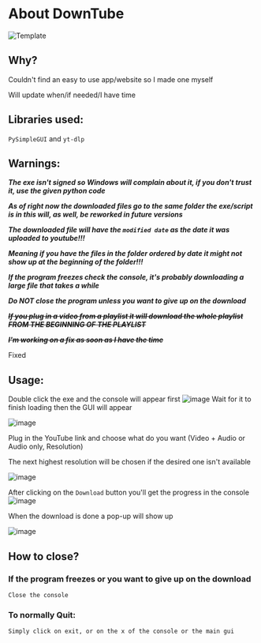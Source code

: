 # About DownTube
![Template](https://github.com/AurasV/DownTube/assets/80701407/711a86a5-98f9-441a-86f2-21f56cb5e7e5)

## Why?
Couldn't find an easy to use app/website so I made one myself

Will update when/if needed/I have time
## Libraries used:
``PySimpleGUI`` and ``yt-dlp``

## Warnings:
***The exe isn't signed so Windows will complain about it, if you don't trust it, use the given python code***

***As of right now the downloaded files go to the same folder the exe/script is in this will, as well, be reworked in future versions***

***The downloaded file will have the ``modified date`` as the date it was uploaded to youtube!!!***

***Meaning if you have the files in the folder ordered by date it might not show up at the beginning of the folder!!!***

***If the program freezes check the console, it's probably downloading a large file that takes a while***

***Do NOT close the program unless you want to give up on the download***

~~***If you plug in a video from a playlist it will download the whole playlist FROM THE BEGINNING OF THE PLAYLIST***~~

~~***I'm working on a fix as soon as I have the time***~~

Fixed





## Usage:
Double click the exe and the console will appear first
![image](https://github.com/AurasV/YT-Downloader/assets/80701407/df2ae5f3-c052-4db0-91aa-43a953fb2cce)
Wait for it to finish loading then the GUI will appear

![image](https://github.com/AurasV/YT-Downloader/assets/80701407/33e072b7-4778-4289-8730-86b54051f6a0)

Plug in the YouTube link and choose what do you want (Video + Audio or Audio only, Resolution)

The next highest resolution will be chosen if the desired one isn't available 

![image](https://github.com/AurasV/YT-Downloader/assets/80701407/4ba01db3-5dab-441f-928d-ca089dd926cd)

After clicking on the ``Download`` button you'll get the progress in the console
![image](https://github.com/AurasV/YT-Downloader/assets/80701407/5f0f4077-f525-4207-81e7-df56bdd5261e)

When the download is done a pop-up will show up

![image](https://github.com/AurasV/YT-Downloader/assets/80701407/8d6cccf5-2364-4286-ae5a-62492c6b589f)

## How to close?
### If the program freezes or you want to give up on the download

``Close the console``

### To normally Quit:

``Simply click on exit, or on the x of the console or the main gui``

